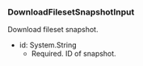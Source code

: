 ### DownloadFilesetSnapshotInput
Download fileset snapshot.

- id: System.String
  - Required. ID of snapshot.
